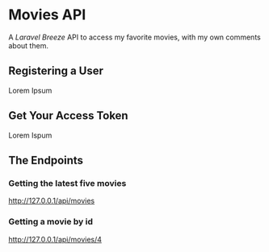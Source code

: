 # Movies API

A *Laravel Breeze* API to access my favorite movies, with my own comments about them.

## Registering a User

Lorem Ipsum

## Get Your Access Token

Lorem Ispum

## The Endpoints

### Getting the latest five movies

http://127.0.0.1/api/movies

### Getting a movie by id

http://127.0.0.1/api/movies/4

